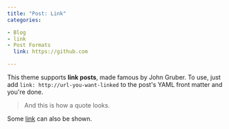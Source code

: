 ```yaml
---
title: "Post: Link"
categories:

- Blog
- link
- Post Formats
  link: https://github.com

---
```


This theme supports **link posts**, made famous by John Gruber. To use, just add `link: http://url-you-want-linked` to
the post's YAML front matter and you're done.

> And this is how a quote looks.

Some [link](#) can also be shown.